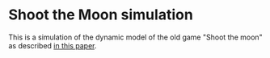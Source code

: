 # Shoot the Moon simulation

This is a simulation of the dynamic model of the old game "Shoot the moon" as described [in this paper](http://charm.stanford.edu/ME327/Group9).